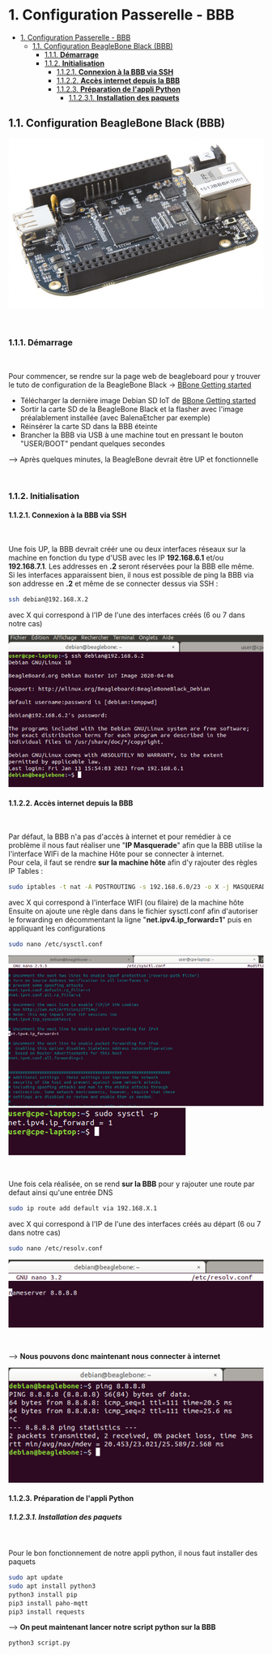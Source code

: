 # 1. Configuration Passerelle - BBB

- [1. Configuration Passerelle - BBB](#1-configuration-passerelle---bbb)
  - [1.1. Configuration BeagleBone Black (BBB)](#11-configuration-beaglebone-black-bbb)
    - [1.1.1. **Démarrage**](#111-démarrage)
    - [1.1.2. **Initialisation**](#112-initialisation)
      - [1.1.2.1. **Connexion à la BBB via SSH**](#1121-connexion-à-la-bbb-via-ssh)
      - [1.1.2.2. **Accès internet depuis la BBB**](#1122-accès-internet-depuis-la-bbb)
      - [1.1.2.3. **Préparation de l'appli Python**](#1123-préparation-de-lappli-python)
        - [1.1.2.3.1. **Installation des paquets**](#11231-installation-des-paquets)


## 1.1. Configuration BeagleBone Black (BBB)

![alt Beaglebone](../images/bbb.jpg)

</br>

### 1.1.1. **Démarrage**

</br>

Pour commencer, se rendre sur la page web de beagleboard pour y trouver le tuto de configuration de la BeagleBone Black -> [BBone Getting started](https://beagleboard.org/getting-started) 

- Télécharger la dernière image Debian SD IoT de [BBone Getting started](beagleboard.org/latest-images)
- Sortir la carte SD de la BeagleBone Black et la flasher avec l'image préalablement installée (avec BalenaEtcher par exemple)
- Réinsérer la carte SD dans la BBB éteinte 
- Brancher la BBB via USB à une machine tout en pressant le bouton "USER/BOOT" pendant quelques secondes

--> Après quelques minutes, la BeagleBone devrait être UP et fonctionnelle

</br>

### 1.1.2. **Initialisation**

#### 1.1.2.1. **Connexion à la BBB via SSH**

</br>

Une fois UP, la BBB devrait créér une ou deux interfaces réseaux sur la machine en fonction du type d'USB avec les IP **192.168.6.1** et/ou **192.168.7.1**. Les addresses en **.2** seront réservées pour la BBB elle même.</br>
Si les interfaces apparaissent bien, il nous est possible de ping la BBB via son addresse en **.2** et même de se connecter dessus via SSH :

```bash
ssh debian@192.168.X.2 
```
avec X qui correspond à l'IP de l'une des interfaces créés (6 ou 7 dans notre cas)

![Connexion BBB](../images/sshBBB.png)

#### 1.1.2.2. **Accès internet depuis la BBB**

</br>

Par défaut, la BBB n'a pas d'accès à internet et pour remédier à ce problème il nous faut réaliser une "**IP Masquerade**" afin que la BBB utilise la l'interface WIFi de la machine Hôte pour se connecter à internet.</br>
Pour cela, il faut se rendre **sur la machine hôte** afin d'y rajouter des règles IP Tables :

```bash
sudo iptables -t nat -A POSTROUTING -s 192.168.6.0/23 -o X -j MASQUERADE
```
avec X qui correspond à l'interface WIFI (ou filaire) de la machine hôte</br>
Ensuite on ajoute une règle dans dans le fichier sysctl.conf afin d'autoriser le forwarding en décommentant la ligne "**net.ipv4.ip_forward=1**" puis en appliquant les configurations

```bash
sudo nano /etc/sysctl.conf
```

![Add DNS](../images/sysctl.png)
![Add DNS](../images/sysctl_apply.png)

</br>

Une fois cela réalisée, on se rend **sur la BBB** pour y rajouter une route par defaut ainsi qu'une entrée DNS

```bash
sudo ip route add default via 192.168.X.1
```

avec X qui correspond à l'IP de l'une des interfaces créés au départ (6 ou 7 dans notre cas)

```bash
sudo nano /etc/resolv.conf
``` 

![Add DNS](../images/adddns.png)

</br>

--> **Nous pouvons donc maintenant nous connecter à internet**

![internet](../images/pinginternet.png)

#### 1.1.2.3. **Préparation de l'appli Python**

##### 1.1.2.3.1. **Installation des paquets**

</br>

Pour le bon fonctionnement de notre appli python, il nous faut installer des paquets 

```bash
sudo apt update
sudo apt install python3
python3 install pip
pip3 install paho-mqtt
pip3 install requests
```

--> **On peut maintenant lancer notre script python sur la BBB**

```bash
python3 script.py
```

